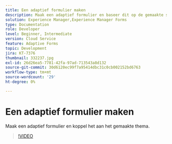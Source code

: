 ```yaml
---
title: Een adaptief formulier maken
description: Maak een adaptief formulier en baseer dit op de gemaakte sjabloon.
solution: Experience Manager,Experience Manager Forms
type: Documentation
role: Developer
level: Beginner, Intermediate
version: Cloud Service
feature: Adaptive Forms
topic: Development
jira: KT-7376
thumbnail: 332237.jpg
exl-id: 26d26ea5-7781-42fa-97ad-713543a8d132
source-git-commit: 30d6120ec99f7a95414dbc31c0cb002152bd6763
workflow-type: tm+mt
source-wordcount: '29'
ht-degree: 0%

---
```


# Een adaptief formulier maken

Maak een adaptief formulier en koppel het aan het gemaakte thema.

>[!VIDEO](https://video.tv.adobe.com/v/332237?quality=12&learn=on)
